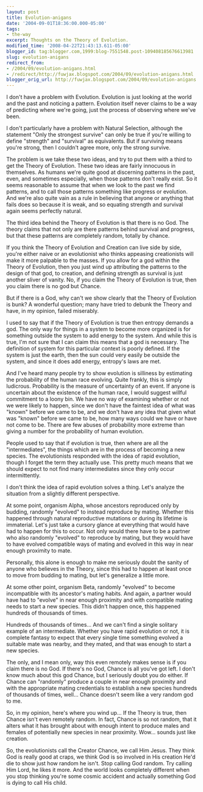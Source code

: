 ```yaml
---
layout: post
title: Evolution-anigans
date: '2004-09-01T18:36:00.000-05:00'
tags:
- the-way
excerpt: Thoughts on the Theory of Evolution.
modified_time: '2008-04-22T21:43:13.611-05:00'
blogger_id: tag:blogger.com,1999:blog-7551548.post-109408185676613981
slug: evolution-anigans
redirect_from: 
- /2004/09/evolution-anigans.html
- /redirect/http://fuwjax.blogspot.com/2004/09/evolution-anigans.html
blogger_orig_url: http://fuwjax.blogspot.com/2004/09/evolution-anigans.html
---
```


I don't have a problem with Evolution.  Evolution is just looking at the world and the past and noticing a pattern.  Evolution itself never claims to be a way of predicting where we're going, just the process of observing where we've been.

I don't particularly have a problem with Natural Selection, although the statement "Only the strongest survive" can only be true if you're willing to define "strength" and "survival" as equivalents.  But if surviving means you're strong, then I couldn't agree more, only the strong survive.

The problem is we take these two ideas, and try to put them with a third to get the Theory of Evolution.  These two ideas are fairly innocuous in themselves.  As humans we're quite good at discerning patterns in the past, even, and sometimes especially, when those patterns don't really exist.  So it seems reasonable to assume that when we look to the past we find patterns, and to call those patterns something like progress or evolution.  And we're also quite vain as a rule in believing that anyone or anything that fails does so because it is weak, and so equating strength and survival again seems perfectly natural.

The third idea behind the Theory of Evolution is that there is no God.  The theory claims that not only are there patterns behind survival and progress, but that these patterns are completely random, totally by chance.

If you think the Theory of Evolution and Creation can live side by side, you're either naive or an evolutionist who thinks appeasing creationists will make it more palpable to the masses.  If you allow for a god within the Theory of Evolution, then you just wind up attributing the patterns to the design of that god, to creation, and defining strength as survival is just another sliver of vanity.  No, if you claim the Theory of Evolution is true, then you claim there is no god but Chance.

But if there is a God, why can't we show clearly that the Theory of Evolution is bunk?  A wonderful question; many have tried to debunk the Theory and have, in my opinion, failed miserably. 

I used to say that if the Theory of Evolution is true then entropy demands a god.  The only way for things in a system to become more organized is for something outside the system to add energy to the system.  And while this is true, I'm not sure that I can claim this means that a god is necessary.  The definition of system for this particular context is poorly defined.  If the system is just the earth, then the sun could very easily be outside the system, and since it does add energy, entropy's laws are met. 

And I've heard many people try to show evolution is silliness by estimating the probability of the human race evolving.  Quite frankly, this is simply ludicrous.  Probability is the measure of uncertainty of an event.  If anyone is uncertain about the existence of the human race, I would suggest willful commitment to a loony bin.    We have no way of examining whether or not we were likely to happen, since we don't have the faintest idea of what was "known" before we came to be, and we don't have any idea that given what was "known" before we came to be, how many ways could we have or have not come to be.  There are few abuses of probability more extreme than giving a number for the probability of human evolution.

People used to say that if evolution is true, then where are all the "intermediates", the things which are in the process of becoming a new species.  The evolutionists responded with the idea of rapid evolution, though I forget the term they actually use.  This pretty much means that we should expect to not find many intermediates since they only occur intermittently.

I don't think the idea of rapid evolution solves a thing.  Let's analyze the situation from a slightly different perspective.  

At some point, organism Alpha, whose ancestors reproduced only by budding, randomly "evolved" to instead reproduce by mating.  Whether this happened through natural reproductive mutations or during its lifetime is immaterial.  Let's just take a cursory glance at everything that would have had to happen for this to occur.  Not only would there have to be a partner who also randomly "evolved" to reproduce by  mating, but they would have to have evolved compatible ways of mating and evolved in this way in near enough proximity to mate.

Personally, this alone is enough to make me seriously doubt the sanity of anyone who believes in the Theory, since this had to happen at least once to move from budding to mating, but let's generalize a little more. 

At some other point, organism Beta, randomly "evolved" to become incompatible with its ancestor's mating habits.  And again, a partner would have had to "evolve" in near enough proximity and with compatible mating needs to start a new species.  This didn't happen once, this happened hundreds of thousands of times.

Hundreds of thousands of times... And we can't find a single solitary example of an intermediate.  Whether you have rapid evolution or not, it is complete fantasy to expect that every single time something evolved a suitable mate was nearby, and they mated, and that was enough to start a new species.  

The only, and I mean only, way this even remotely makes sense is if you claim there is no God.  If there's no God, Chance is all you've got left.  I don't know much about this god Chance, but I seriously doubt you do either.  If Chance can "randomly" produce a couple in near enough proximity and with the appropriate mating credentials to establish a new species hundreds of thousands of times, well... Chance doesn't seem like a very random god to me.

So, in my opinion, here's where you wind up...  If the Theory is true, then Chance isn't even remotely random.  In fact, Chance is so not random, that it alters what it has brought about with enough intent to produce males and females of potentially new species in near proximity. Wow... sounds just like creation.

So, the evolutionists call the Creator Chance, we call Him Jesus.  They think God is really good at craps, we think God is so involved in His creation He'd die to show just how random he isn't.  Stop calling God random.  Try calling Him Lord, he likes it more.  And the world looks completely different when you stop thinking you're some cosmic accident and actually something God is dying to call His child.